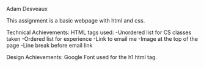 Adam Desveaux <glitch link>

This assignment is a basic webpage with html and css.

Technical Achievements:
HTML tags used:
-Unordered list for CS classes taken
-Ordered list for experience
-Link to email me
-Image at the top of the page
-Line break before email link

Design Achievements:
Google Font used for the h1 html tag.
